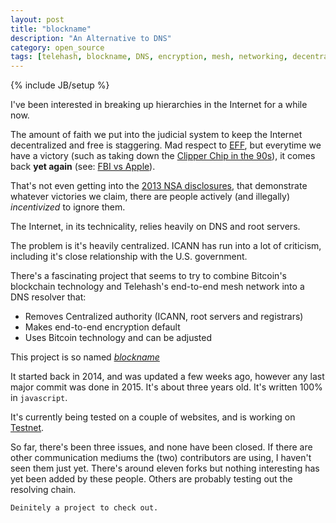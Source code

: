 ```yaml
---
layout: post
title: "blockname"
description: "An Alternative to DNS"
category: open_source
tags: [telehash, blockname, DNS, encryption, mesh, networking, decentralized, Internet]
---
```

{% include JB/setup %}

 I've been interested in breaking up hierarchies in the Internet for a while now. 
 
 The amount of faith we put into the judicial system to keep the Internet decentralized and free is staggering. 
 Mad respect to [EFF](https://eff.org), but everytime we have a victory (such as taking down the [Clipper Chip in the 90s](https://en.wikipedia.org/wiki/Clipper_chip)), it comes 
 back **yet again** (see: [FBI vs Apple](https://en.wikipedia.org/wiki/FBI%E2%80%93Apple_encryption_dispute)).
 
 That's not even getting into the [2013 NSA disclosures](https://projects.propublica.org/nsa-grid/), that demonstrate whatever victories we claim, there are 
 people actively (and illegally) *incentivized* to ignore them. 
 
 The Internet, in its technicality, relies heavily on DNS and root servers.

 The problem is it's heavily centralized. ICANN has run into a lot of criticism, including it's close relationship with the U.S. government. 

 There's a fascinating project that seems to try to combine Bitcoin's blockchain technology and Telehash's end-to-end mesh network into a DNS resolver that:

 * Removes Centralized authority (ICANN, root servers and registrars)
 * Makes end-to-end encryption default
 * Uses Bitcoin technology and can be adjusted

 This project is so named *[blockname](https://github.com/telehash/blockname)*

 It started back in 2014, and was updated a few weeks ago, however any last major commit was done in 2015. It's about three years old. It's written 100% in ```javascript```.

 It's currently being tested on a couple of websites, and is working on [Testnet](http://testnet.coinsecrets.org/?to=322562.000001).

 So far, there's been three issues, and none have been closed. If there are other communication mediums the (two) contributors are using, I haven't seen them just yet. There's around eleven forks but nothing interesting has yet been added by these people. Others are probably testing out the resolving chain.

 `Deinitely a project to check out.`
